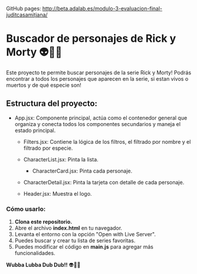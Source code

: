 GitHub pages: http://beta.adalab.es/modulo-3-evaluacion-final-juditcasamitjana/

# Buscador de personajes de Rick y Morty 👽🦠👾

Este proyecto te permite buscar personajes de la serie Rick y Morty! Podrás encontrar a todos los personajes que aparecen en la serie, si estan vivos o muertos y de qué especie son!

## Estructura del proyecto:

-   App.jsx: Componente principal, actúa como el contenedor general que organiza y conecta todos los componentes secundarios y maneja el estado principal.

    -   Filters.jsx: Contiene la lógica de los filtros, el filtrado por nombre y el filtrado por especie.

    -   CharacterList.jsx: Pinta la lista.

        -   CharacterCard.jsx: Pinta cada personaje.

    -   CharacterDetail.jsx: Pinta la tarjeta con detalle de cada personaje.

    -   Header.jsx: Muestra el logo.

### Cómo usarlo:

1. **Clona este repositorio.**
2. Abre el archivo **index.html** en tu navegador.
3. Levanta el entorno con la opción "Open with Live Server".
4. Puedes buscar y crear tu lista de series favoritas.
5. Puedes modificar el código en **main.js** para agregar más funcionalidades.

**Wubba Lubba Dub Dub!!** 👽🦠👾
